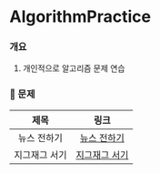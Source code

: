 # AlgorithmPractice

### 개요
1) 개인적으로 알고리즘 문제 연습

### 🏅 문제

제목|링크|
|:------:|:------:|
|뉴스 전하기|[뉴스 전하기](https://www.acmicpc.net/problem/1135)|
|지그재그 서기|[지그재그 서기](https://www.acmicpc.net/problem/1146)|
